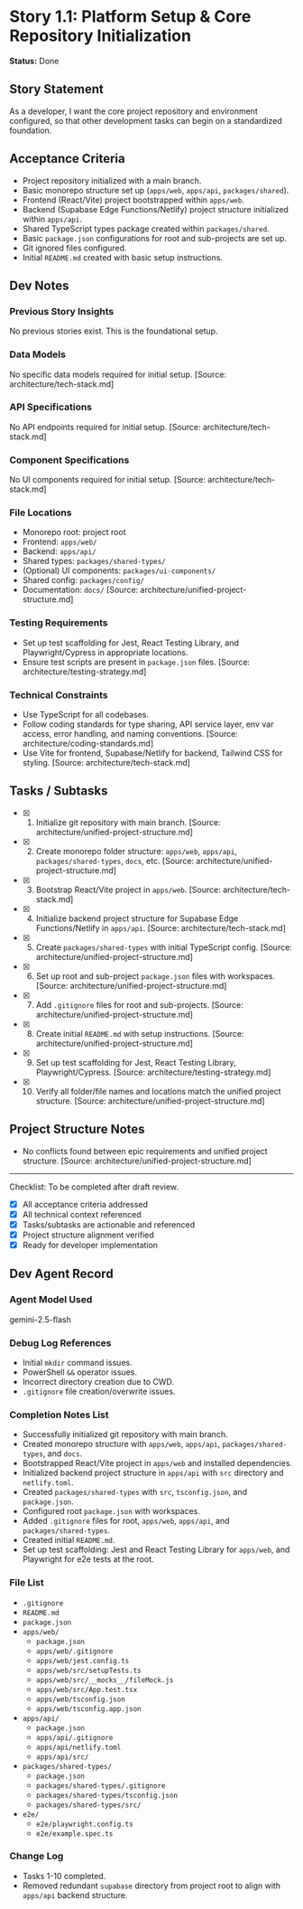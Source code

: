 # Story 1.1: Platform Setup & Core Repository Initialization

**Status:** Done

## Story Statement
As a developer,
I want the core project repository and environment configured,
so that other development tasks can begin on a standardized foundation.

## Acceptance Criteria
- Project repository initialized with a main branch.
- Basic monorepo structure set up (`apps/web`, `apps/api`, `packages/shared`).
- Frontend (React/Vite) project bootstrapped within `apps/web`.
- Backend (Supabase Edge Functions/Netlify) project structure initialized within `apps/api`.
- Shared TypeScript types package created within `packages/shared`.
- Basic `package.json` configurations for root and sub-projects are set up.
- Git ignored files configured.
- Initial `README.md` created with basic setup instructions.

## Dev Notes
### Previous Story Insights
No previous stories exist. This is the foundational setup.

### Data Models
No specific data models required for initial setup. [Source: architecture/tech-stack.md]

### API Specifications
No API endpoints required for initial setup. [Source: architecture/tech-stack.md]

### Component Specifications
No UI components required for initial setup. [Source: architecture/tech-stack.md]

### File Locations
- Monorepo root: project root
- Frontend: `apps/web/`
- Backend: `apps/api/`
- Shared types: `packages/shared-types/`
- (Optional) UI components: `packages/ui-components/`
- Shared config: `packages/config/`
- Documentation: `docs/`
[Source: architecture/unified-project-structure.md]

### Testing Requirements
- Set up test scaffolding for Jest, React Testing Library, and Playwright/Cypress in appropriate locations.
- Ensure test scripts are present in `package.json` files. [Source: architecture/testing-strategy.md]

### Technical Constraints
- Use TypeScript for all codebases.
- Follow coding standards for type sharing, API service layer, env var access, error handling, and naming conventions. [Source: architecture/coding-standards.md]
- Use Vite for frontend, Supabase/Netlify for backend, Tailwind CSS for styling. [Source: architecture/tech-stack.md]

## Tasks / Subtasks
- [x] 1. Initialize git repository with main branch. [Source: architecture/unified-project-structure.md]
- [x] 2. Create monorepo folder structure: `apps/web`, `apps/api`, `packages/shared-types`, `docs`, etc. [Source: architecture/unified-project-structure.md]
- [x] 3. Bootstrap React/Vite project in `apps/web`. [Source: architecture/tech-stack.md]
- [x] 4. Initialize backend project structure for Supabase Edge Functions/Netlify in `apps/api`. [Source: architecture/tech-stack.md]
- [x] 5. Create `packages/shared-types` with initial TypeScript config. [Source: architecture/unified-project-structure.md]
- [x] 6. Set up root and sub-project `package.json` files with workspaces. [Source: architecture/unified-project-structure.md]
- [x] 7. Add `.gitignore` files for root and sub-projects. [Source: architecture/unified-project-structure.md]
- [x] 8. Create initial `README.md` with setup instructions. [Source: architecture/unified-project-structure.md]
- [x] 9. Set up test scaffolding for Jest, React Testing Library, Playwright/Cypress. [Source: architecture/testing-strategy.md]
- [x] 10. Verify all folder/file names and locations match the unified project structure. [Source: architecture/unified-project-structure.md]

## Project Structure Notes
- No conflicts found between epic requirements and unified project structure. [Source: architecture/unified-project-structure.md]

---

Checklist: To be completed after draft review.
- [x] All acceptance criteria addressed
- [x] All technical context referenced
- [x] Tasks/subtasks are actionable and referenced
- [x] Project structure alignment verified
- [x] Ready for developer implementation 

## Dev Agent Record
### Agent Model Used
gemini-2.5-flash

### Debug Log References
- Initial `mkdir` command issues.
- PowerShell `&&` operator issues.
- Incorrect directory creation due to CWD.
- `.gitignore` file creation/overwrite issues.

### Completion Notes List
- Successfully initialized git repository with main branch.
- Created monorepo structure with `apps/web`, `apps/api`, `packages/shared-types`, and `docs`.
- Bootstrapped React/Vite project in `apps/web` and installed dependencies.
- Initialized backend project structure in `apps/api` with `src` directory and `netlify.toml`.
- Created `packages/shared-types` with `src`, `tsconfig.json`, and `package.json`.
- Configured root `package.json` with workspaces.
- Added `.gitignore` files for root, `apps/web`, `apps/api`, and `packages/shared-types`.
- Created initial `README.md`.
- Set up test scaffolding: Jest and React Testing Library for `apps/web`, and Playwright for e2e tests at the root.

### File List
- `.gitignore`
- `README.md`
- `package.json`
- `apps/web/`
  - `package.json`
  - `apps/web/.gitignore`
  - `apps/web/jest.config.ts`
  - `apps/web/src/setupTests.ts`
  - `apps/web/src/__mocks__/fileMock.js`
  - `apps/web/src/App.test.tsx`
  - `apps/web/tsconfig.json`
  - `apps/web/tsconfig.app.json`
- `apps/api/`
  - `package.json`
  - `apps/api/.gitignore`
  - `apps/api/netlify.toml`
  - `apps/api/src/`
- `packages/shared-types/`
  - `package.json`
  - `packages/shared-types/.gitignore`
  - `packages/shared-types/tsconfig.json`
  - `packages/shared-types/src/`
- `e2e/`
  - `e2e/playwright.config.ts`
  - `e2e/example.spec.ts`

### Change Log
- Tasks 1-10 completed.
- Removed redundant `supabase` directory from project root to align with `apps/api` backend structure. 